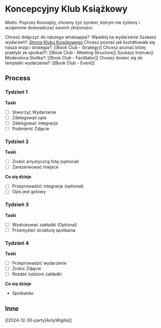 # Koncepcyjny Klub Książkowy

Motto: Poprzez Koncepty, chcemy żyć życiem, którym nie żyliśmy i wzajemnie doświadczać swoich złożoności.

Chcesz dołączyć do naszego whatsappa?: Wpadnij na wydarzenie
Szukasz wydarzeń?: [Strona Klubu Książkowego](https://www.facebook.com/profile.php?id=61566936723621&sk=events)
Chcesz poznać jak kształtowała się nasza wizja i strategia?: [[Book Club - Strategy]]
Chcesz poznać bliżej praktyki ze spotkań?: [[Book Club - Meeting Structure]]
Szukasz Instrukcji Moderatora Stolika?: [[Book Club - Facilitator]]
Chcesz dostać się do templatki wydarzenia?: [[Book Club - Event]]


## Process

### Tydzień 1

**Taski**
- [ ] Stworzyć Wydarzenie
- [ ] Zdelegować opis
- [ ] Zdelegować integracje
- [ ] Podmienić Zdjęcie

### Tydzień 2

**Taski**
- [ ] Zrobić artystyczną fotę (optional)
- [ ] Zarezerwować miejsce

**Co się dzieje**
- [ ] Przeprowadzić integracje (optional)
- [ ] Opis jest gotowy

### Tydzień 3

**Taski**
- [ ] Wydrukować zakładki (Optional)
- [ ] Przemyśleć strukturę spotkania

### Tydzień 4

**Taski**
- [ ] Przeprowadzić wydarzenie
- [ ] Zrobić Zdjęcie
- [ ] Rozdać ludziom zakładki

**Co się dzieje**
- Spotkanko

## Inne

[[2024-12-30-party|AntyWigilia]]
